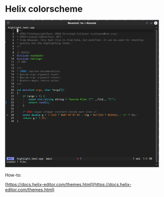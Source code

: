 # Helix colorscheme

![Revontuli for Helix](helix.png)

How-to:

[https://docs.helix-editor.com/themes.html](https://docs.helix-editor.com/themes.html)

